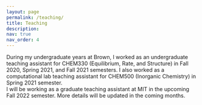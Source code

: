 ```yaml
---
layout: page
permalink: /teaching/
title: Teaching
description: 
nav: true
nav_order: 4
---
```


During my undergraduate years at Brown, I worked as an undergraduate teaching assistant for CHEM330 (Equilibrium, Rate, and Structure) in Fall 2020, Spring 2021, and Fall 2021 semesters. I also worked as a computational lab teaching assistant for CHEM500 (Inorganic Chemistry) in Spring 2021 semester.  
I will be working as a graduate teaching assistant at MIT in the upcoming Fall 2022 semester. More details will be updated in the coming months.

